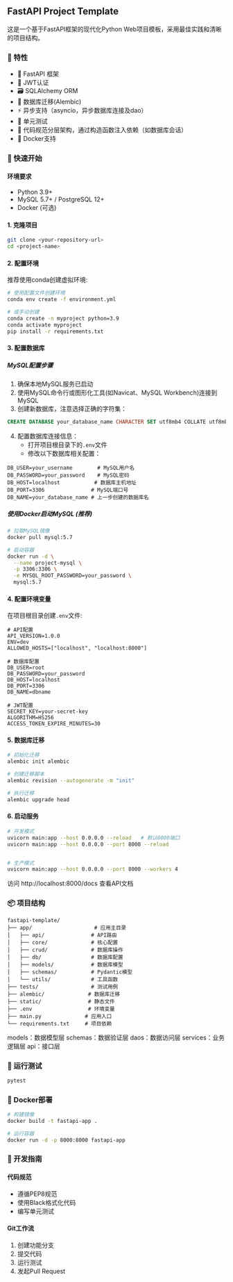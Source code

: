 ## FastAPI Project Template

这是一个基于FastAPI框架的现代化Python Web项目模板，采用最佳实践和清晰的项目结构。

### 🎯 特性

- 🚀 FastAPI 框架
- 🔐 JWT认证
- 🗃️ SQLAlchemy ORM
- 🔄 数据库迁移(Alembic)
- ⚡ 异步支持（asyncio，异步数据库连接及dao）
- 🧪 单元测试 
- 📝 代码规范分层架构，通过构造函数注入依赖（如数据库会话）
- 🐳 Docker支持

### 🚀 快速开始

#### 环境要求

- Python 3.9+
- MySQL 5.7+ / PostgreSQL 12+
- Docker (可选)

#### 1. 克隆项目

```bash
git clone <your-repository-url>
cd <project-name>
```

#### 2. 配置环境

推荐使用conda创建虚拟环境:

```bash
# 使用配置文件创建环境
conda env create -f environment.yml

# 或手动创建
conda create -n myproject python=3.9
conda activate myproject
pip install -r requirements.txt
```

#### 3. 配置数据库

##### MySQL配置步骤

1. 确保本地MySQL服务已启动
2. 使用MySQL命令行或图形化工具(如Navicat、MySQL Workbench)连接到MySQL
3. 创建新数据库，注意选择正确的字符集：
```sql
CREATE DATABASE your_database_name CHARACTER SET utf8mb4 COLLATE utf8mb4_general_ci;
```

4. 配置数据库连接信息：
   - 打开项目根目录下的`.env`文件
   - 修改以下数据库相关配置：
```env
DB_USER=your_username        # MySQL用户名
DB_PASSWORD=your_password    # MySQL密码
DB_HOST=localhost           # 数据库主机地址
DB_PORT=3306               # MySQL端口号
DB_NAME=your_database_name # 上一步创建的数据库名
```

##### 使用Docker启动MySQL (推荐)

```bash
# 拉取MySQL镜像
docker pull mysql:5.7

# 启动容器
docker run -d \
  --name project-mysql \
  -p 3306:3306 \
  -e MYSQL_ROOT_PASSWORD=your_password \
  mysql:5.7
```

#### 4. 配置环境变量

在项目根目录创建`.env`文件:

```env
# API配置
API_VERSION=1.0.0
ENV=dev
ALLOWED_HOSTS=["localhost", "localhost:8000"]

# 数据库配置
DB_USER=root
DB_PASSWORD=your_password
DB_HOST=localhost
DB_PORT=3306
DB_NAME=dbname

# JWT配置
SECRET_KEY=your-secret-key
ALGORITHM=HS256
ACCESS_TOKEN_EXPIRE_MINUTES=30
```

#### 5. 数据库迁移

```bash
# 初始化迁移
alembic init alembic

# 创建迁移脚本
alembic revision --autogenerate -m "init"

# 执行迁移
alembic upgrade head
```

#### 6. 启动服务

```bash
# 开发模式
uvicorn main:app --host 0.0.0.0 --reload   # 默认8000端口
uvicorn main:app --host 0.0.0.0 --port 8000 --reload


# 生产模式
uvicorn main:app --host 0.0.0.0 --port 8000 --workers 4
```

访问 http://localhost:8000/docs 查看API文档

### 📦 项目结构

```
fastapi-template/
├── app/                    # 应用主目录
│   ├── api/               # API路由
│   ├── core/              # 核心配置
│   ├── crud/              # 数据库操作
│   ├── db/                # 数据库配置
│   ├── models/            # 数据库模型
│   ├── schemas/           # Pydantic模型
│   └── utils/             # 工具函数
├── tests/                 # 测试用例
├── alembic/              # 数据库迁移
├── static/               # 静态文件
├── .env                  # 环境变量
├── main.py              # 应用入口
└── requirements.txt     # 项目依赖
```

models：数据模型层
schemas：数据验证层
daos：数据访问层
services：业务逻辑层
api：接口层

### 🧪 运行测试

```bash
pytest
```

### 🐳 Docker部署

```bash
# 构建镜像
docker build -t fastapi-app .

# 运行容器
docker run -d -p 8000:8000 fastapi-app
```

### 📝 开发指南

#### 代码规范
- 遵循PEP8规范
- 使用Black格式化代码
- 编写单元测试

#### Git工作流
1. 创建功能分支
2. 提交代码
3. 运行测试
4. 发起Pull Request
